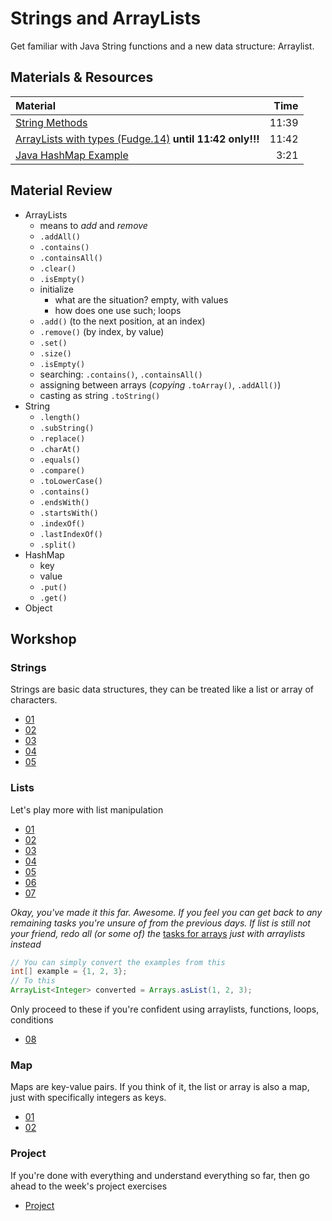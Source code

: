 # Strings and ArrayLists
Get familiar with Java String functions and a new data structure: Arraylist.


## Materials & Resources
| Material | Time |
|:-------- |-----:|
|[String Methods](https://www.youtube.com/watch?v=Hb_IVskG_Ck)|11:39|
|[ArrayLists with types (Fudge.14)](https://www.youtube.com/watch?v=FhqdMFJbsxs) __until 11:42 only!!!__|11:42|
|[Java HashMap Example](https://www.youtube.com/watch?v=J-klDVEtwkM)|3:21|


## Material Review
- ArrayLists
  - means to *add* and *remove*
  - `.addAll()`
  - `.contains()`
  - `.containsAll()`
  - `.clear()`
  - `.isEmpty()`
  - initialize
    - what are the situation? empty, with values
    - how does one use such; loops
  - `.add()` (to the next position, at an index)
  - `.remove()` (by index, by value)
  - `.set()`
  - `.size()`
  - `.isEmpty()`
  - searching: `.contains()`, `.containsAll()`
  - assigning between arrays (*copying* `.toArray()`, `.addAll()`)
  - casting as string `.toString()`
- String
  - `.length()`
  - `.subString()`
  - `.replace()`
  - `.charAt()`
  - `.equals()`
  - `.compare()`
  - `.toLowerCase()`
  - `.contains()`
  - `.endsWith()`
  - `.startsWith()`
  - `.indexOf()`
  - `.lastIndexOf()`
  - `.split()`
- HashMap
  - key
  - value
  - `.put()`
  - `.get()`
- Object

## Workshop

### Strings

Strings are basic data structures, they can be treated like a list or array of characters.

- [01](strings/simplereplace/simplereplace.java)
- [02](strings/urlfixer/urlfixer.java)
- [03](strings/takeslonger/takeslonger.java)
- [04](strings/todoprint/todoprint.java)
- [05](strings/reverse/reverse.java)


### Lists

Let's play more with list manipulation

- [01](lists/solarsystem/solarsystem.java)
- [02](lists/matchmaking/matchmaking.java)
- [03](lists/appendletter/appendletter.java)
- [04](lists/candyshop/candyshop.java)
- [05](lists/elementfinder/elementfinder.java)
- [06](lists/isinlist/isinlist.java)
- [07](lists/quoteswap/quoteswap.java)

*Okay, you've made it this far. Awesome. If you feel you can get back to any remaining tasks you're unsure of from the previous days. If list is still not your friend, redo all (or some of) the* [tasks for arrays](../functions-and-arrays/java.md#excercises-1) *just with arraylists instead*
```java
// You can simply convert the examples from this
int[] example = {1, 2, 3};
// To this
ArrayList<Integer> converted = Arrays.asList(1, 2, 3);
```

Only proceed to these if you're confident using arraylists, functions, loops, conditions
- [08](lists/calculator/calculator.java)

### Map

Maps are key-value pairs. If you think of it, the list or array is also a map, just with specifically integers as keys.

- [01](strings/hewillnever/hewillnever.java)
- [02](hashes/student-counter/student-counter.java)

### Project

If you're done with everything and understand everything so far, then go ahead to the week's project exercises
- [Project](../project-exercises)
